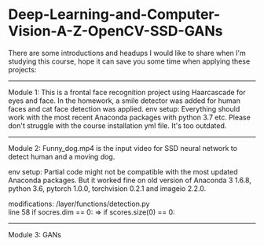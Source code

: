 # Deep-Learning-and-Computer-Vision-A-Z-OpenCV-SSD-GANs

There are some introductions and headups I would like to share when I'm studying this course,
hope it can save you some time when applying these projects:

-------------------------------------------------------------------------------------------------
Module 1: This is a frontal face recognition project using Haarcascade for eyes and face.
In the homework, a smile detector was added for human faces and cat face detection
was applied. 
env setup: Everything should work with the most recent Anaconda packages with python 3.7 etc.
Please don't struggle with the course installation yml file. It's too outdated.

-------------------------------------------------------------------------------------------------
Module 2: Funny_dog.mp4 is the input video for SSD neural network to detect human and a 
moving dog.

env setup: Partial code might not be compatible with the most updated Anaconda packages. But
it worked fine on old version of Anaconda 3 1.6.8, python 3.6, pytorch 1.0.0, torchvision 0.2.1
and imageio 2.2.0.

modifications: /layer/functions/detection.py  
               line 58 if socres.dim == 0:  =>  if scores.size(0) == 0:


-------------------------------------------------------------------------------------------------
Module 3:  GANs
